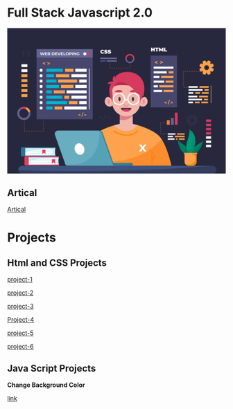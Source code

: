 # Full Stack Javascript 2.0

![image](./HtmlAndCss%20Assignment/12063795_4884785.jpg)

## Artical

[Artical](https://hashnode.com/@Sbhandari2608)

# Projects

## Html and CSS Projects

[project-1](https://sprightly-manatee-3f7809.netlify.app/)

[project-2](https://sprightly-manatee-3f7809.netlify.app/)

[project-3](<./HtmlAndCss%20Assignment/FSJS%202.0%20Project%2003/Screenshot%20(180).png>)

[Project-4](<./HtmlAndCss%20Assignment/FSJS%202.0%20Project%2004/Screenshot%20(181).png>)

[project-5](<./HtmlAndCss%20Assignment/FSJS_2.0_Project%2005/Screenshot%20(182).png>)

[project-6](<./HtmlAndCss%20Assignment/FSJS_2.0_Project%2006/Screenshot%20(185).png>)

## Java Script Projects

**Change Background Color**

[link](https://cbackgrond.netlify.app/)
